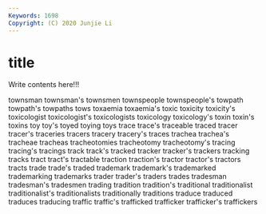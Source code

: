```yaml
---
Keywords: 1698
Copyright: (C) 2020 Junjie Li
---
```


# title

Write contents here!!!

townsman 
townsman's 
townsmen 
townspeople 
townspeople's
towpath 
towpath's 
towpaths 
tows 
toxaemia 
toxaemia's 
toxic 
toxicity 
toxicity's 
toxicologist
toxicologist's 
toxicologists 
toxicology 
toxicology's 
toxin 
toxin's 
toxins 
toy 
toy's 
toyed
toying 
toys 
trace 
trace's 
traceable 
traced 
tracer 
tracer's 
traceries 
tracers
tracery 
tracery's 
traces 
trachea 
trachea's 
tracheae 
tracheas 
tracheotomies 
tracheotomy 
tracheotomy's
tracing 
tracing's 
tracings 
track 
track's 
tracked 
tracker 
tracker's 
trackers 
tracking
tracks 
tract 
tract's 
tractable 
traction 
traction's 
tractor 
tractor's 
tractors 
tracts
trade 
trade's 
traded 
trademark 
trademark's 
trademarked 
trademarking 
trademarks 
trader 
trader's
traders 
trades 
tradesman 
tradesman's 
tradesmen 
trading 
tradition 
tradition's 
traditional 
traditionalist
traditionalist's 
traditionalists 
traditionally 
traditions 
traduce 
traduced 
traduces 
traducing 
traffic 
traffic's
trafficked 
trafficker 
trafficker's 
traffickers 

